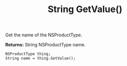 ﻿---
uid: crmscript_ref_NSProductType_GetValue
title: String GetValue()
intellisense: NSProductType.GetValue
keywords: NSProductType, GetValue
so.topic: reference
---

Get the name of the NSProductType.

**Returns:** String NSProductType name.

```crmscript
NSProductType thing;
String name = thing.GetValue();
```

